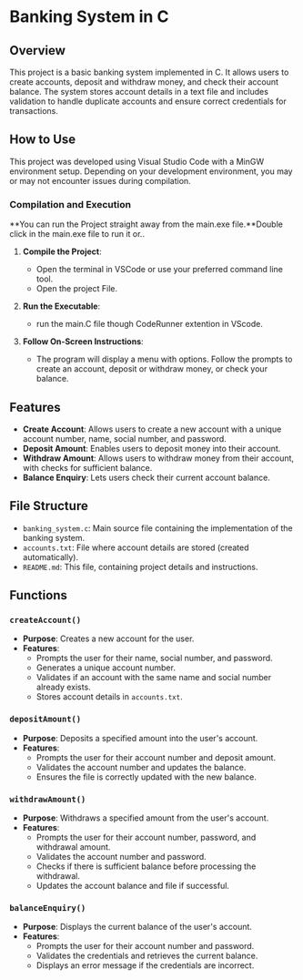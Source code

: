 # Banking System in C

## Overview

This project is a basic banking system implemented in C. It allows users to create accounts, deposit and withdraw money, and check their account balance. The system stores account details in a text file and includes validation to handle duplicate accounts and ensure correct credentials for transactions.

## How to Use

This project was developed using Visual Studio Code with a MinGW environment setup. Depending on your development environment, you may or may not encounter issues during compilation. 

### Compilation and Execution

 **You can run the Project straight away from the main.exe file.**Double click in the main.exe file to run it or..

1. **Compile the Project**:
   - Open the terminal in VSCode or use your preferred command line tool.
   - Open the project File.

2. **Run the Executable**:
   - run the main.C file though CodeRunner extention in VScode.

3. **Follow On-Screen Instructions**:
   - The program will display a menu with options. Follow the prompts to create an account, deposit or withdraw money, or check your balance.



## Features

- **Create Account**: Allows users to create a new account with a unique account number, name, social number, and password.
- **Deposit Amount**: Enables users to deposit money into their account.
- **Withdraw Amount**: Allows users to withdraw money from their account, with checks for sufficient balance.
- **Balance Enquiry**: Lets users check their current account balance.

## File Structure

- `banking_system.c`: Main source file containing the implementation of the banking system.
- `accounts.txt`: File where account details are stored (created automatically).
- `README.md`: This file, containing project details and instructions.

## Functions

### `createAccount()`

- **Purpose**: Creates a new account for the user.
- **Features**:
  - Prompts the user for their name, social number, and password.
  - Generates a unique account number.
  - Validates if an account with the same name and social number already exists.
  - Stores account details in `accounts.txt`.

### `depositAmount()`

- **Purpose**: Deposits a specified amount into the user's account.
- **Features**:
  - Prompts the user for their account number and deposit amount.
  - Validates the account number and updates the balance.
  - Ensures the file is correctly updated with the new balance.

### `withdrawAmount()`

- **Purpose**: Withdraws a specified amount from the user's account.
- **Features**:
  - Prompts the user for their account number, password, and withdrawal amount.
  - Validates the account number and password.
  - Checks if there is sufficient balance before processing the withdrawal.
  -  Updates the account balance and file if successful.

### `balanceEnquiry()`

- **Purpose**: Displays the current balance of the user's account.
- **Features**:
  - Prompts the user for their account number and password.
  - Validates the credentials and retrieves the current balance.
  - Displays an error message if the credentials are incorrect.


 
